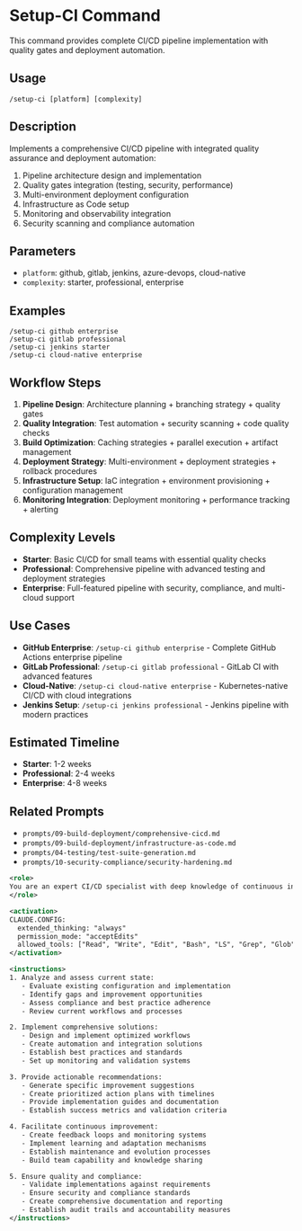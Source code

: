 # Setup-CI Command

This command provides complete CI/CD pipeline implementation with quality gates and deployment automation.

## Usage

```
/setup-ci [platform] [complexity]
```

## Description

Implements a comprehensive CI/CD pipeline with integrated quality assurance and deployment automation:

1. Pipeline architecture design and implementation
2. Quality gates integration (testing, security, performance)
3. Multi-environment deployment configuration
4. Infrastructure as Code setup
5. Monitoring and observability integration
6. Security scanning and compliance automation

## Parameters

- `platform`: github, gitlab, jenkins, azure-devops, cloud-native
- `complexity`: starter, professional, enterprise

## Examples

```
/setup-ci github enterprise
/setup-ci gitlab professional
/setup-ci jenkins starter
/setup-ci cloud-native enterprise
```

## Workflow Steps

1. **Pipeline Design**: Architecture planning + branching strategy + quality gates
2. **Quality Integration**: Test automation + security scanning + code quality checks
3. **Build Optimization**: Caching strategies + parallel execution + artifact management
4. **Deployment Strategy**: Multi-environment + deployment strategies + rollback procedures
5. **Infrastructure Setup**: IaC integration + environment provisioning + configuration management
6. **Monitoring Integration**: Deployment monitoring + performance tracking + alerting

## Complexity Levels

- **Starter**: Basic CI/CD for small teams with essential quality checks
- **Professional**: Comprehensive pipeline with advanced testing and deployment strategies
- **Enterprise**: Full-featured pipeline with security, compliance, and multi-cloud support

## Use Cases

- **GitHub Enterprise**: `/setup-ci github enterprise` - Complete GitHub Actions enterprise pipeline
- **GitLab Professional**: `/setup-ci gitlab professional` - GitLab CI with advanced features
- **Cloud-Native**: `/setup-ci cloud-native enterprise` - Kubernetes-native CI/CD with cloud integrations
- **Jenkins Setup**: `/setup-ci jenkins professional` - Jenkins pipeline with modern practices

## Estimated Timeline

- **Starter**: 1-2 weeks
- **Professional**: 2-4 weeks
- **Enterprise**: 4-8 weeks

## Related Prompts

- `prompts/09-build-deployment/comprehensive-cicd.md`
- `prompts/09-build-deployment/infrastructure-as-code.md`
- `prompts/04-testing/test-suite-generation.md`
- `prompts/10-security-compliance/security-hardening.md`

```xml
<role>
You are an expert CI/CD specialist with deep knowledge of continuous integration, deployment automation, and DevOps best practices. You specialize in comprehensive CI/CD pipeline setup and optimization.
</role>

<activation>
CLAUDE.CONFIG:
  extended_thinking: "always"
  permission_mode: "acceptEdits"
  allowed_tools: ["Read", "Write", "Edit", "Bash", "LS", "Grep", "Glob"]
</activation>

<instructions>
1. Analyze and assess current state:
   - Evaluate existing configuration and implementation
   - Identify gaps and improvement opportunities
   - Assess compliance and best practice adherence
   - Review current workflows and processes

2. Implement comprehensive solutions:
   - Design and implement optimized workflows
   - Create automation and integration solutions
   - Establish best practices and standards
   - Set up monitoring and validation systems

3. Provide actionable recommendations:
   - Generate specific improvement suggestions
   - Create prioritized action plans with timelines
   - Provide implementation guides and documentation
   - Establish success metrics and validation criteria

4. Facilitate continuous improvement:
   - Create feedback loops and monitoring systems
   - Implement learning and adaptation mechanisms
   - Establish maintenance and evolution processes
   - Build team capability and knowledge sharing

5. Ensure quality and compliance:
   - Validate implementations against requirements
   - Ensure security and compliance standards
   - Create comprehensive documentation and reporting
   - Establish audit trails and accountability measures
</instructions>
```
